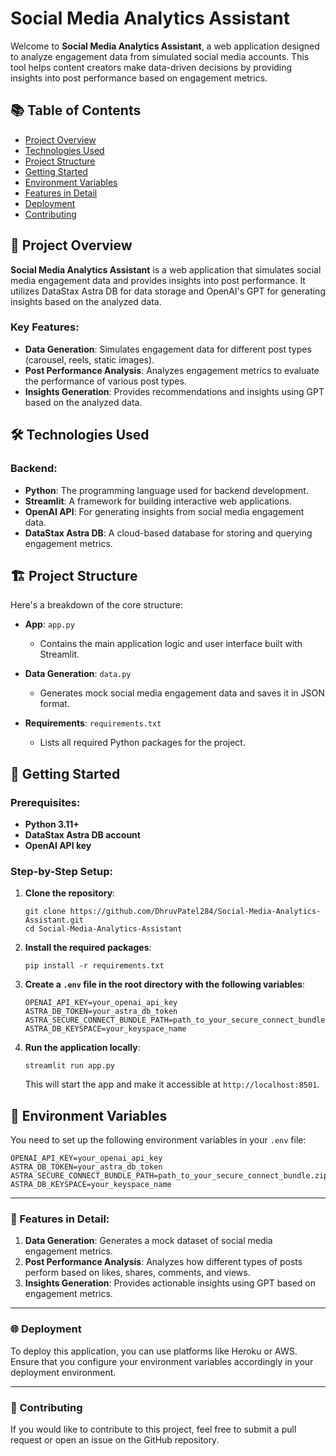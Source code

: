 
# Social Media Analytics Assistant

Welcome to **Social Media Analytics Assistant**, a web application designed to analyze engagement data from simulated social media accounts. This tool helps content creators make data-driven decisions by providing insights into post performance based on engagement metrics.

## 📚 Table of Contents
- [Project Overview](#-project-overview)
- [Technologies Used](#-technologies-used)
- [Project Structure](#-project-structure)
- [Getting Started](#-getting-started)
- [Environment Variables](#-environment-variables)
- [Features in Detail](#-features-in-detail)
- [Deployment](#-deployment)
- [Contributing](#-contributing)

## 🚀 Project Overview

**Social Media Analytics Assistant** is a web application that simulates social media engagement data and provides insights into post performance. It utilizes DataStax Astra DB for data storage and OpenAI's GPT for generating insights based on the analyzed data.

### Key Features:
- **Data Generation**: Simulates engagement data for different post types (carousel, reels, static images).
- **Post Performance Analysis**: Analyzes engagement metrics to evaluate the performance of various post types.
- **Insights Generation**: Provides recommendations and insights using GPT based on the analyzed data.

## 🛠️ Technologies Used

### Backend:
- **Python**: The programming language used for backend development.
- **Streamlit**: A framework for building interactive web applications.
- **OpenAI API**: For generating insights from social media engagement data.
- **DataStax Astra DB**: A cloud-based database for storing and querying engagement metrics.

## 🏗️ Project Structure

Here's a breakdown of the core structure:

- **App**: `app.py`
  - Contains the main application logic and user interface built with Streamlit.
  
- **Data Generation**: `data.py`
  - Generates mock social media engagement data and saves it in JSON format.

- **Requirements**: `requirements.txt`
  - Lists all required Python packages for the project.

## 🚀 Getting Started

### Prerequisites:
- **Python 3.11+**
- **DataStax Astra DB account**
- **OpenAI API key**

### Step-by-Step Setup:

1. **Clone the repository**:
   ```
   git clone https://github.com/DhruvPatel284/Social-Media-Analytics-Assistant.git
   cd Social-Media-Analytics-Assistant
   ```

2. **Install the required packages**:
   ```
   pip install -r requirements.txt
   ```

3. **Create a `.env` file in the root directory with the following variables**:
   ```
   OPENAI_API_KEY=your_openai_api_key
   ASTRA_DB_TOKEN=your_astra_db_token
   ASTRA_SECURE_CONNECT_BUNDLE_PATH=path_to_your_secure_connect_bundle.zip
   ASTRA_DB_KEYSPACE=your_keyspace_name
   ```

4. **Run the application locally**:
   ```
   streamlit run app.py
   ```
   This will start the app and make it accessible at `http://localhost:8501`.

## 📂 Environment Variables
You need to set up the following environment variables in your `.env` file:
```
OPENAI_API_KEY=your_openai_api_key
ASTRA_DB_TOKEN=your_astra_db_token
ASTRA_SECURE_CONNECT_BUNDLE_PATH=path_to_your_secure_connect_bundle.zip
ASTRA_DB_KEYSPACE=your_keyspace_name
```

---

### 📝 Features in Detail:
1. **Data Generation**: Generates a mock dataset of social media engagement metrics.
2. **Post Performance Analysis**: Analyzes how different types of posts perform based on likes, shares, comments, and views.
3. **Insights Generation**: Provides actionable insights using GPT based on engagement metrics.

---

### 🌐 Deployment
To deploy this application, you can use platforms like Heroku or AWS. Ensure that you configure your environment variables accordingly in your deployment environment.

---

### 🤝 Contributing
If you would like to contribute to this project, feel free to submit a pull request or open an issue on the GitHub repository.
